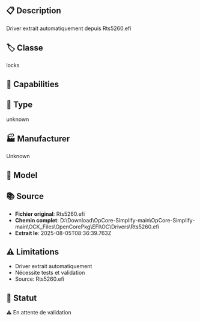 # 

## 📋 Description
Driver extrait automatiquement depuis Rts5260.efi

## 🏷️ Classe
locks

## 🔧 Capabilities


## 📡 Type
unknown

## 🏭 Manufacturer
Unknown

## 📱 Model


## 📚 Source
- **Fichier original**: Rts5260.efi
- **Chemin complet**: D:\Download\OpCore-Simplify-main\OpCore-Simplify-main\OCK_Files\OpenCorePkg\EFI\OC\Drivers\Rts5260.efi
- **Extrait le**: 2025-08-05T08:36:39.763Z

## ⚠️ Limitations
- Driver extrait automatiquement
- Nécessite tests et validation
- Source: Rts5260.efi

## 🚀 Statut
⚠️ En attente de validation
